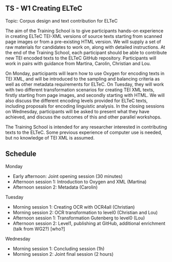 ## TS - W1 Creating ELTeC

Topic: Corpus design and text contribution for ELTeC

The aim of the Training School is to give participants hands-on
experience in creating ELTeC TEI-XML versions of source texts starting
from scanned page images or from a pre-existing HTML version. We will
supply a set of raw materials for candidates to work on, along with
detailed instructions. At the end of the Training School, each
participant should be able to contribute new TEI encoded texts to the
ELTeC GitHub repository. Participants will work in pairs with guidance
from Martina, Carolin, Christian and Lou.

On Monday, participants will learn how to use Oxygen for encoding
texts in TEI XML, and will be introduced to the sampling and balancing
criteria as well as other metadata requirements for ELTeC.  On
Tuesday, they will work with two different transformation scenarios
for creating TEI XML texts, firstly starting from page images, and
secondly starting with HTML.  We will also discuss the different
encoding levels provided for ELTeC texts, including proposals for
encoding linguistic analysis.  In the closing sessions on Wednesday,
participants will be asked to present what they have achieved, and
discuss the outcomes of this and other parallel workshops.

The Training School is intended for any researcher interested in
contributing texts to the ELTeC. Some previous experience of computer
use is needed, but no knowledge of TEI XML is assumed.

## Schedule

Monday
* Early afternoon: Joint opening session (30 minutes)
* Afternoon session 1: Introduction to Oxygen and XML (Martina)
* Afternoon session 2: Metadata (Carolin)

Tuesday
* Morning session 1: Creating OCR with OCR4all (Christian)
* Morning session 2: OCR transformation to level0 (Christian and Lou)
* Afternoon session 1: Transformation Gutenberg to level0 (Lou)
* Afternoon session 2: Level1, publishing at GitHub, additional enrichment (talk from WG2?) [who?]

Wednesday
* Morning session 1: Concluding session  (1h)
* Morning session 2: Joint final session (2 hours)

